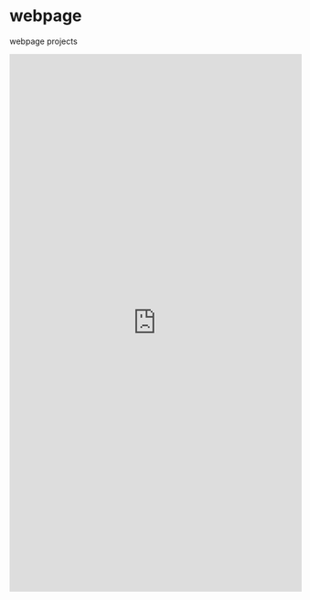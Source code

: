 # webpage
webpage projects

<iframe src="https://modao.cc/app/2C8StqNqPMycZltWo4mhvNyWhCoo5xk/embed" width="511" height="942" allowTransparency="true" frameborder="0"></iframe>
